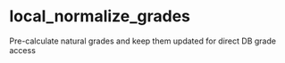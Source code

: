 # local_normalize_grades
Pre-calculate natural grades and keep them updated for direct DB grade access
